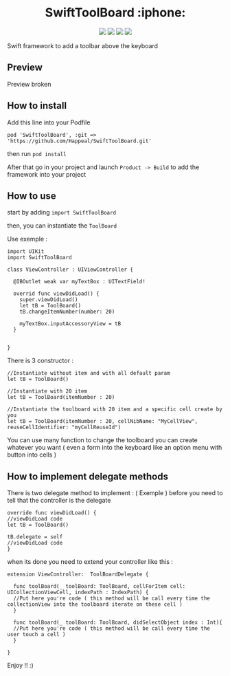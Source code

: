 <h1 align="center"> SwiftToolBoard :iphone:</h1>
<p align="center">
<img src="https://travis-ci.org/Happeal/SwiftToolBoard.svg?branch=master" />
<img src="https://img.shields.io/badge/platform-iOS-blue.svg" />
<img src="https://img.shields.io/badge/language-Swift-orange.svg" />
<img src="https://img.shields.io/badge/License-GPL%20v3-blue.svg" />
</p>

Swift framework to add a toolbar above the keyboard
## Preview
Preview broken

<h2> How to install </h2>

Add this line into your Podfile
```
pod 'SwiftToolBoard', :git => 'https://github.com/Happeal/SwiftToolBoard.git'
```
then run `pod install`

After that go in your project and launch `Product -> Build` to add the framework into your project

<h2> How to use </h2>

start by adding `import SwiftToolBoard`

then, you can instantiate the `ToolBoard`

Use exemple :

```
import UIKit
import SwiftToolBoard

class ViewController : UIViewController {
  
  @IBOutlet weak var myTextBox : UITextField!
  
  overrid func viewDidLoad() {
    super.viewDidLoad()
    let tB = ToolBoard()
    tB.changeItemNumber(number: 20)
    
    myTextBox.inputAccessoryView = tB
  }


}
```

There is 3 constructor :
```
//Instantiate without item and with all default param
let tB = ToolBoard()

//Instantiate with 20 item
let tB = ToolBoard(itemNumber : 20)

//Instantiate the toolboard with 20 item and a specific cell create by you
let tB = ToolBoard(itemNumber : 20, cellNibName: "MyCellView", reuseCellIdentifier: "myCellReuseId")
```

You can use many function to change the toolboard you can create whatever you want ( even a form into the keyboard like an option menu with button into cells )


<h2> How to implement delegate methods </h2>

There is two delegate method to implement : ( Exemple )
before you need to tell that the controller is the delegate
```
override func viewDidLoad() {
//viewDidLoad code
let tB = ToolBoard()

tB.delegate = self
//viewDidLoad code
}
```

when its done you need to extend your controller like this :
```
extension ViewController:  ToolBoardDelegate {
  
  func toolBoard(_ toolBoard: ToolBoard, cellForItem cell: UICollectionViewCell, indexPath : IndexPath) {
  //Put here you're code ( this method will be call every time the collectionView into the toolboard iterate on these cell )
  }
  
  func toolBoard(_ toolBoard: ToolBoard, didSelectObject index : Int){
  //Put here you're code ( this method will be call every time the user touch a cell )
  }

}
```

Enjoy !! :)

